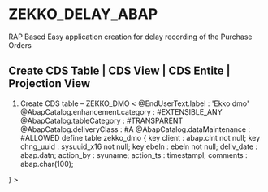# ZEKKO_DELAY_ABAP
RAP Based Easy application creation for delay recording of the Purchase Orders
## Create CDS Table | CDS View | CDS Entite | Projection View
1.	Create CDS table – ZEKKO_DMO
< @EndUserText.label : 'Ekko dmo'
@AbapCatalog.enhancement.category : #EXTENSIBLE_ANY
@AbapCatalog.tableCategory : #TRANSPARENT
@AbapCatalog.deliveryClass : #A
@AbapCatalog.dataMaintenance : #ALLOWED
define table zekko_dmo {
  key client    : abap.clnt not null;
  key chng_uuid : sysuuid_x16 not null;
  key ebeln     : ebeln not null;
  deliv_date    : abap.datn;
  action_by     : syuname;
  action_ts     : timestampl;
  comments      : abap.char(100);

} >

